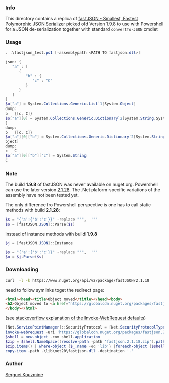 ### Info

This directory contains a replica of [fastJSON - Smallest, Fastest Polymorphic JSON Serializer](https://www.codeproject.com/Articles/159450/fastJSON-Smallest-Fastest-Polymorphic-JSON-Seriali)
picked old Version  1.9.8 to use with Powershell for a JSON de-serialization together with standard `convertTo-JSON` cmdlet 

### Usage
```powershell
. .\fastjson_test.ps1 [-assemblypath <PATH TO fastjson.dll>]
```
```powershell
json: {
   "a" : [
      {
         "b" : {
            "c" : "C"
         }
      }
   ]
}
$o["a"] = System.Collections.Generic.List`1[System.Object]
dump:
b   {[c, C]}
$o["a"][0] = System.Collections.Generic.Dictionary`2[System.String,System.Object
]
dump:
b   {[c, C]}
$o["a"][0]["b"] = System.Collections.Generic.Dictionary`2[System.String,System.O
bject]
dump:
c   C
$o["a"][0]["b"]["c"] = System.String
C
```
### Note

The build __1.9.8__ of fastJSON was never available on nuget.org. Powershell can use the later version [2.1.28](https://www.nuget.org/packages/fastJSON/2.1.28). The .Net plaform-specific variations of the assembly have not been tested yet.

The only difference fro Powershell perspective is one has to call static methods with build __2.1.28__:
```powershell
$s = "{'a':{'b':'c'}}" -replace "'",  '"'
$o = [fastJSON.JSON]::Parse($s)
```

instead of instance methods with build __1.9.8__
```powershell
$j = [fastJSON.JSON]::Instance

$s = "{'a':{'b':'c'}}" -replace "'",  '"'
$o = $j.Parse($s)
```
### Downloading

```sh
curl  -l -k https://www.nuget.org/api/v2/package/fastJSON/2.1.18
```
need to follow symlinks toget the redirect page:
```html
<html><head><title>Object moved</title></head><body>
<h2>Object moved to <a href="https://globalcdn.nuget.org/packages/fastjson.2.1.18.nupkg">here</a>.</h2>
</body></html>
```
(see [stackoverflow explanation of the Invoke-WebRequest defaults](https://stackoverflow.com/questions/41618766/powershell-invoke-webrequest-fails-with-ssl-tls-secure-channel))
```powershell
[Net.ServicePointManager]::SecurityProtocol = [Net.SecurityProtocolType]::Tls12
invoke-webrequest -uri 'https://globalcdn.nuget.org/packages/fastjson.2.1.18.nupkg'  -outfile 'fastjson.2.1.18.zip'
$shell = new-object -com shell.application
$zip = $shell.NameSpace((resolve-path -path 'fastjson.2.1.18.zip').path)
$zip.items() | where-object {$_.name -eq 'lib'} |foreach-object {$shell.Namespace((resolve-path -path '.').path).copyhere($_)}
copy-item -path .\lib\net20\fastjson.dll -destination '.'
```

### Author
[Serguei Kouzmine](kouzmine_serguei@yahoo.com)
